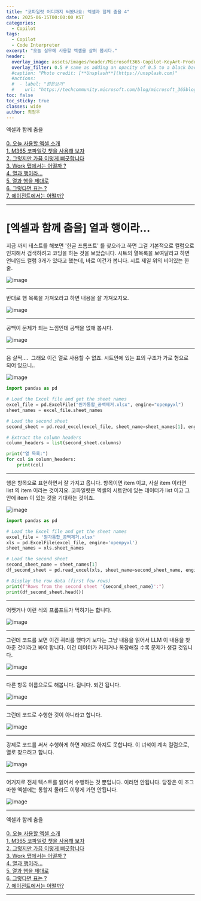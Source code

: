 ```yaml
---
title: "코파일럿 어디까지 써봤나요: 엑셀과 함께 춤을 4"
date: 2025-06-15T00:00:00 KST
categories:
  - Copilot
tags:
  - Copilot
  - Code Interpreter
excerpt: "오늘 실무에 사용할 엑셀을 살펴 봅시다."
header:
  overlay_image: assets/images/header/Microsoft365-Copilot-KeyArt-Productivity-6K-01.png
  overlay_filter: 0.5 # same as adding an opacity of 0.5 to a black background
  #caption: "Photo credit: [**Unsplash**](https://unsplash.com)"
  #actions:
  #  - label: "원문보기"
  #    url: "https://techcommunity.microsoft.com/blog/microsoft_365blog/sharing-the-vision-microsoft-365-community-conference-keynotes-now-available/4416368"
toc: false
toc_sticky: true
classes: wide
author: 최정우
---
```


<div class="notice--info">
엑셀과 함께 춤을<br/>
<br/>
<a href="https://microsoft.github.io/mwkorea/playwithcopilot/excel_0/">0. 오늘 사용할 엑셀 소개</a><br/>
<a href="https://microsoft.github.io/mwkorea/playwithcopilot/excel_1/">1. M365 코파일럿 챗을 사용해 보자</a><br/>
<a href="https://microsoft.github.io/mwkorea/playwithcopilot/excel_2/">2. 그렇지만 가끔 이렇게 삐긋합니다</a><br/>
<a href="https://microsoft.github.io/mwkorea/playwithcopilot/excel_3/">3. Work 탭에서는 어떨까 ?</a><br/>
<a href="https://microsoft.github.io/mwkorea/playwithcopilot/excel_4/">4. 열과 행이라...</a><br/>
<a href="https://microsoft.github.io/mwkorea/playwithcopilot/excel_5/">5. 열과 행을 제대로</a><br/>
<a href="https://microsoft.github.io/mwkorea/playwithcopilot/excel_6/">6. 그렇다면 표는 ?</a><br/>
<a href="https://microsoft.github.io/mwkorea/playwithcopilot/excel_7/">7. 에이전트에서는 어떨까?</a><br/>
</div>

---

# [엑셀과 함께 춤을] 열과 행이라...

지금 까지 테스트를 해보면 '한글 프롬프트' 를 찾으라고 하면 그걸 기본적으로 컬럼으로 인지해서 검색하려고 코딩을 하는 것을 보았습니다. 시트의 열목록을 보여달라고 하면 언네임드 컬럼 3개가 있다고 했는데, 바로 이건가 봅니다. 시트 제일 위의 비어있는 한줄.

![image](/mwkorea/assets/images/20250615/image24.png)

---

반대로 행 목록을 가져오라고 하면 내용을 잘 가져오지요.

![image](/mwkorea/assets/images/20250615/image25.png)

---

공백이 문제가 되는 느낌인데 공백을 없애 봅시다.

![image](/mwkorea/assets/images/20250615/image26.png)

---

음 살짝....  그래요 이건 열로 사용할 수 없죠. 시트안에 있는 표의 구조가 가로 형으로 되어 있으니..

![image](/mwkorea/assets/images/20250615/image27.png)

```python
import pandas as pd

# Load the Excel file and get the sheet names
excel_file = pd.ExcelFile("뭔가통합_공백제거.xlsx", engine="openpyxl")
sheet_names = excel_file.sheet_names

# Load the second sheet
second_sheet = pd.read_excel(excel_file, sheet_name=sheet_names[1], engine="openpyxl")

# Extract the column headers
column_headers = list(second_sheet.columns)

print("열 목록:")
for col in column_headers:
    print(col)
```

---

행은 항목으로 표현하면서 잘 가지고 옵니다. 항목이면 item 이고, 사실 item 이라면 list 의 item 이라는 것이지요. 코파일럿은 엑셀의 시트안에 있는 데이터가 list 이고 그 안에 item 이 있는 것을 기대하는 것이죠.

![image](/mwkorea/assets/images/20250615/image28.png)

```python
import pandas as pd

# Load the Excel file and get the sheet names
excel_file = '뭔가통합_공백제거.xlsx'
xls = pd.ExcelFile(excel_file, engine='openpyxl')
sheet_names = xls.sheet_names

# Load the second sheet
second_sheet_name = sheet_names[1]
df_second_sheet = pd.read_excel(xls, sheet_name=second_sheet_name, engine='openpyxl')

# Display the row data (first few rows)
print(f"Rows from the second sheet '{second_sheet_name}':")
print(df_second_sheet.head())
```

---

어쨋거나 이런 식의 프롬프트가 먹히기는 합니다.

![image](/mwkorea/assets/images/20250615/image29.png)

---

그런데 코드를 보면 이건 쿼리를 했다기 보다는 그냥 내용을 읽어서 LLM 이 내용을 찾아준 것이라고 봐야 합니다. 이건 데이터가 커지거나 복잡해질 수록 문제가 생길 것입니다.

![image](/mwkorea/assets/images/20250615/image30.png)

---

다른 항목 이름으로도 해봅니다. 됩니다. 되긴 됩니다.

![image](/mwkorea/assets/images/20250615/image31.png)

---

그런데 코드로 수행한 것이 아니라고 합니다. 

![image](/mwkorea/assets/images/20250615/image32.png)

---

강제로 코드를 써서 수행하게 하면 제대로 하지도 못합니다. 이 녀석이 계속 컬럼으로, 열로 찾으려고 합니다.

![image](/mwkorea/assets/images/20250615/image33.png)

---

어거지로 전체 텍스트를 읽어서 수행하는 것 뿐입니다. 이러면 안됩니다. 당장은 이 조그마한 엑셀에는 통할지 몰라도 이렇게 가면 안됩니다.

![image](/mwkorea/assets/images/20250615/image34.png)

---

<div class="notice--info">
엑셀과 함께 춤을<br/>
<br/>
<a href="https://microsoft.github.io/mwkorea/playwithcopilot/excel_0/">0. 오늘 사용할 엑셀 소개</a><br/>
<a href="https://microsoft.github.io/mwkorea/playwithcopilot/excel_1/">1. M365 코파일럿 챗을 사용해 보자</a><br/>
<a href="https://microsoft.github.io/mwkorea/playwithcopilot/excel_2/">2. 그렇지만 가끔 이렇게 삐긋합니다</a><br/>
<a href="https://microsoft.github.io/mwkorea/playwithcopilot/excel_3/">3. Work 탭에서는 어떨까 ?</a><br/>
<a href="https://microsoft.github.io/mwkorea/playwithcopilot/excel_4/">4. 열과 행이라...</a><br/>
<a href="https://microsoft.github.io/mwkorea/playwithcopilot/excel_5/">5. 열과 행을 제대로</a><br/>
<a href="https://microsoft.github.io/mwkorea/playwithcopilot/excel_6/">6. 그렇다면 표는 ?</a><br/>
<a href="https://microsoft.github.io/mwkorea/playwithcopilot/excel_7/">7. 에이전트에서는 어떨까?</a><br/>
</div>

---
